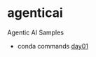 # agenticai
Agentic AI Samples
- conda commands [day01](https://github.com/anvvsharma/agenticai/blob/main/day01/README.md)
